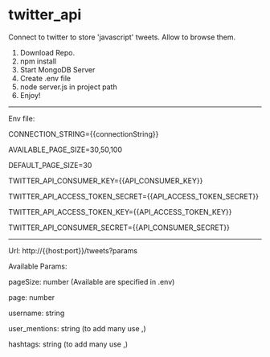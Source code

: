 # twitter_api
Connect to twitter to store 'javascript' tweets. Allow to browse them.

1) Download Repo.
2) npm install
3) Start MongoDB Server
4) Create .env file
5) node server.js in project path
6) Enjoy!


---------------------------------------------------------------------------



Env file:

CONNECTION_STRING={{connectionString}}


AVAILABLE_PAGE_SIZE=30,50,100

DEFAULT_PAGE_SIZE=30


TWITTER_API_CONSUMER_KEY={{API_CONSUMER_KEY}}

TWITTER_API_ACCESS_TOKEN_SECRET={{API_ACCESS_TOKEN_SECRET}}

TWITTER_API_ACCESS_TOKEN_KEY={{API_ACCESS_TOKEN_KEY}}

TWITTER_API_CONSUMER_SECRET={{API_CONSUMER_SECRET}}



---------------------------------------------------------------------------



Url: http://{{host:port}}/tweets?params

Available Params:

pageSize: number (Available are specified in .env)

page: number

username: string

user_mentions: string (to add many use ,)

hashtags: string (to add many use ,)
